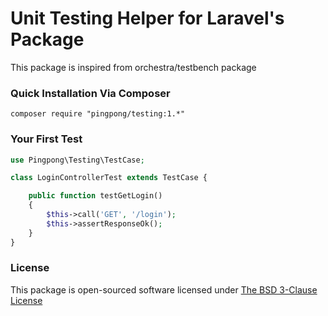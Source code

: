 Unit Testing Helper for Laravel's Package
=========

This package is inspired from orchestra/testbench package

### Quick Installation Via Composer

```
composer require "pingpong/testing:1.*"
```

### Your First Test

```php
use Pingpong\Testing\TestCase;

class LoginControllerTest extends TestCase {

    public function testGetLogin()
    {
        $this->call('GET', '/login');
        $this->assertResponseOk();
    }
}
```

### License

This package is open-sourced software licensed under [The BSD 3-Clause License](http://opensource.org/licenses/BSD-3-Clause)
